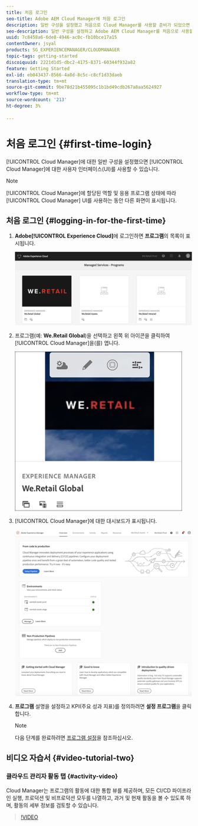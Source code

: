 ```yaml
---
title: 처음 로그인
seo-title: Adobe AEM Cloud Manager에 처음 로그인
description: 일반 구성을 설정했고 처음으로 Cloud Manager를 사용할 준비가 되었으면 이 페이지를 따르십시오.
seo-description: 일반 구성을 설정하고 Adobe AEM Cloud Manager를 처음으로 사용할 준비가 되면 이 페이지를 따르십시오.
uuid: 7c8458a6-6de8-4946-ac0c-fb10bce17a15
contentOwner: jsyal
products: SG_EXPERIENCEMANAGER/CLOUDMANAGER
topic-tags: getting-started
discoiquuid: 2221d1d5-dbc2-4175-8371-60344f932a82
feature: Getting Started
exl-id: eb043437-8566-4a8d-8c5c-c8cf1d33daeb
translation-type: tm+mt
source-git-commit: 9be78d21b455095c1b1bd49cdb267a8aa5624927
workflow-type: tm+mt
source-wordcount: '213'
ht-degree: 3%

---
```


# 처음 로그인 {#first-time-login}

[!UICONTROL Cloud Manager]에 대한 일반 구성을 설정했으면 [!UICONTROL Cloud Manager]에 대한 사용자 인터페이스(UI)를 사용할 수 있습니다.

>[!NOTE]
>[!UICONTROL Cloud Manager]에 할당된 역할 및 응용 프로그램 상태에 따라 [!UICONTROL Cloud Manager] UI를 사용하는 동안 다른 화면이 표시됩니다.

## 처음 로그인 {#logging-in-for-the-first-time}

1. **Adobe[!UICONTROL Experience Cloud]**&#x200B;에 로그인하면 **프로그램**&#x200B;의 목록이 표시됩니다.

   ![](assets/screen_shot_2018-06-04at120643pm.png)

1. 프로그램(예: **We.Retail Global**)을 선택하고 왼쪽 위 아이콘을 클릭하여 [!UICONTROL Cloud Manager]을(를) 엽니다.

   ![](assets/first-timea1.png)

1. [!UICONTROL Cloud Manager]에 대한 대시보드가 표시됩니다.

   ![](assets/FirstLogin1.png)

1. **프로그램** 설명을 설정하고 KPI(주요 성과 지표)를 정의하려면 **설정 프로그램**&#x200B;을 클릭합니다.

   >[!NOTE]
   >
   >다음 단계를 완료하려면 [프로그램 설정](https://helpx.adobe.com/experience-manager/cloud-manager/using/setting-up-program.html)을 참조하십시오.

## 비디오 자습서 {#video-tutorial-two}

### 클라우드 관리자 활동 탭 {#activity-video}

Cloud Manager는 프로그램의 활동에 대한 통합 뷰를 제공하며, 모든 CI/CD 파이프라인 실행, 프로덕션 및 비프로덕션 모두를 나열하고, 과거 및 현재 활동을 볼 수 있도록 하며, 활동의 세부 정보를 검토할 수 있습니다.

>[!VIDEO](https://video.tv.adobe.com/v/26313/)
